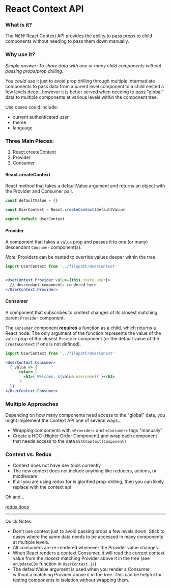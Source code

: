 # React Context API

### What is it?

The *NEW* React Context API provides the ability to pass props to child components without needing to pass them down manually. 

### Why use it?

_Simple answer: To share data with one or many child components without passing props/prop drilling._

You _could_ use it just to avoid prop drilling through multiple intermediate components to pass data from a parent level component to a child nested a few levels deep...however it is better served when needing to pass "global" data to multiple components at various levels within the component tree. 

Use cases could include:
* current authenticated user
* theme
* language

### Three Main Pieces:
1. React.createContext
2. Provider
3. Consumer

#### React.createContext

React method that takes a defaultValue argument and returns an object with the Provider and Consumer pair.

```jsx
const defaultValue = {}

const UserContext = React.createContext(defaultValue)

export default UserContext
```

#### Provider

A component that takes a `value` prop and passes it to one (or many) descendant `Consumer` component(s).

_Note:_ Providers can be nested to override values deeper within the tree.

```jsx
import UserContext from '../filepath/UserContext'


<UserContext.Provider value={this.state.user}>
  // descendant components rendered here
</UserContext.Provider>
```

#### Consumer 

A component that subscribes to context changes of its closest matching parent `Provider` component.

The `Consumer` component **requires** a function as a child, which returns a React node. The only argument of the function represents the value of the `value` prop of the closest `Provider` component (or the default value of the `createContext` if one is not defined).

```jsx
import UserContext from '../filepath/UserConext'

<UserContext.Consumer>
  { value => {
      return (
        <h1>{`Welcome, ${value.username}!`}</h1>
      )
  }}
</UserContext.Consumer>
```

### Multiple Approaches

Depending on how many components need access to the "global" data, you might implement the Context API one of several ways...

* Wrapping components with `<Provider>` and `<Consumer>` tags "manually"
* Create a HOC (Higher Order Component) and wrap each component that needs access to the data `WithContext(Component)`


### Context vs. Redux
* Context does not have dev tools currently
* The new context does not include anything like reducers, actions, or middleware
* If all you are using redux for is glorified prop-drilling, then you can likely replace with the context api

Oh and...

[redux docs](https://redux.js.org/basics/usage-with-react#passing-the-store)

---
Quick Notes:
* Don’t use context just to avoid passing props a few levels down. Stick to cases where the same data needs to be accessed in many components at multiple levels.
* All consumers are re-rendered whenever the Provider value changes
* When React renders a context Consumer, it will read the current context value from the *closest* matching Provider above it in the tree (see `onUpdateCBs` function in `UserContext.js`)
* The defaultValue argument is used when you render a Consumer without a matching Provider above it in the tree. This can be helpful for testing components in isolation without wrapping them.
